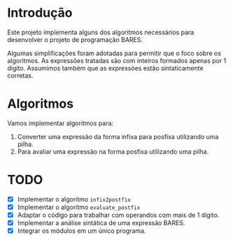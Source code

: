 # Introdução

Este projeto implementa alguns dos algoritmos necessários para desenvolver o projeto de programação BARES.

Algumas simplificações foram adotadas para permitir que o foco sobre os algoritmos. As expressões tratadas são com inteiros formados apenas por 1 dígito. Assumimos também que as expressões estão sintaticamente corretas.

# Algoritmos

Vamos implementar algoritmos para:

1. Converter uma expressão da forma infixa para posfixa utilizando uma pilha.
2. Para avaliar uma expressão na forma posfixa utilizando uma pilha.

# TODO

- [X] Implementar o algoritmo `infix2postfix`
- [X] Implementar o algoritmo `evaluate_postfix`
- [X] Adaptar o código para trabalhar com operandos com mais de 1 dígito.
- [X] Implementar a análise sintática de uma expressão BARES.
- [X] Integrar os módulos em um único programa.
